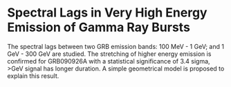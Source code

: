 Spectral Lags in Very High Energy Emission of Gamma Ray Bursts
=========

The spectral lags between two GRB emission bands: 100 MeV - 1 GeV; and 1 GeV - 300 GeV are studied. The stretching of higher energy emission is confirmed for GRB090926A with a statistical significance of 3.4 sigma, >GeV signal has longer duration. A simple geometrical model is proposed to explain this result.

